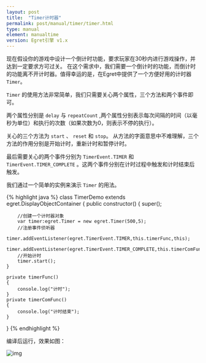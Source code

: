 ```yaml
---
layout: post
title:  "Timer计时器"
permalink: post/manual/timer/timer.html
type: manual
element: manualtime
version: Egret引擎 v1.x
---
```


现在假设你的游戏中设计一个倒计时功能，要求玩家在30秒内进行游戏操作，并达到一定要求方可过关。
在这个需求中，我们需要一个倒计时的功能，而倒计时的功能离不开计时器。值得幸运的是，在Egret中提供了一个方便好用的计时器 `Timer`。

`Timer` 的使用方法非常简单，我们只需要关心两个属性，三个方法和两个事件即可。

两个属性分别是 `delay` 与 `repeatCount` ,两个属性分别表示每次间隔的时间（以毫秒为单位）和执行的次数（如果次数为0，则表示不停的执行）。

关心的三个方法为 `start` 、 `reset` 和 `stop`。
从方法的字面意思中不难理解，三个方法的作用分别是开始计时，重新计时和暂停计时。

最后需要关心的两个事件分别为 `TimerEvent.TIMER` 和 `TimerEvent.TIMER_COMPLETE` 。这两个事件分别在计时过程中触发和计时结束后触发。

我们通过一个简单的实例来演示 `Timer` 的用法。


{% highlight java  %}
class TimerDemo extends egret.DisplayObjectContainer
{
	public constructor()
    {
        super();

        //创建一个计时器对象
        var timer:egret.Timer = new egret.Timer(500,5);
        //注册事件侦听器
        timer.addEventListener(egret.TimerEvent.TIMER,this.timerFunc,this);
        timer.addEventListener(egret.TimerEvent.TIMER_COMPLETE,this.timerComFunc,this);
        //开始计时
        timer.start();
	}

	private timerFunc()
	{
		console.log("计时");
	}
	private timerComFunc()
	{
		console.log("计时结束");
	}
}
{% endhighlight %}

编译后运行，效果如图：


![img]({{site.baseurl}}/assets/img/timer1.png)